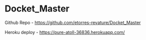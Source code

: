 # Docket_Master

Github Repo - https://github.com/etorres-revature/Docket_Master

Heroku deploy - https://pure-atoll-36836.herokuapp.com/